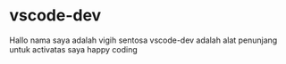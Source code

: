 # vscode-dev

Hallo nama saya adalah vigih sentosa
vscode-dev adalah alat penunjang untuk activatas saya
happy coding
